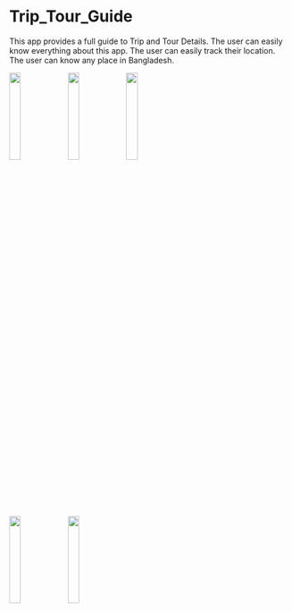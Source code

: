 # Trip_Tour_Guide
This app provides a full guide to Trip and Tour Details. The user can easily know everything about this app. The user can easily track their location. The user can know any place in Bangladesh.

<p> 
<img src="https://github.com/Trodev-IT/Trip_Tour_Guide/assets/74914169/cc1bd653-321a-4153-b165-814704dc575f" width=20% height=20% > 
<img src="https://github.com/Trodev-IT/Trip_Tour_Guide/assets/74914169/e5a67831-5a4b-4710-ac6b-505d60197186" width=20% height=20% > 
<img src="https://github.com/Trodev-IT/Trip_Tour_Guide/assets/74914169/96461a17-35d5-4f6d-b207-0f17e0fc8fe7" width=20% height=20% > 
</p>
<img src="https://github.com/Trodev-IT/Trip_Tour_Guide/assets/74914169/bd4c48c2-a15c-4d3c-89c2-f50285ecae0f" width=20% height=20% > 
<img src="https://github.com/Trodev-IT/Trip_Tour_Guide/assets/74914169/c60844ce-a604-44b6-8824-0a54ccd2e18f" width=20% height=20% > 
